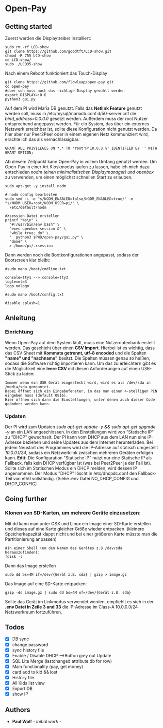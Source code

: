 # Open-Pay

## Getting started

Zuerst werden die Displaytreiber installiert:
```
sudo rm -rf LCD-show
git clone https://github.com/goodtft/LCD-show.git
chmod -R 755 LCD-show
cd LCD-show/
sudo ./LCD35-show
```
Nach einem Reboot funktioniert das Touch-Display

```
git clone https://github.com/flowluap/open-pay.git
cd open-pay
#über ssh muss noch das richtige Display gewählt werden
export DISPLAY=:0.0
python3 gui.py

```
Auf dem PI wird Maria DB genutzt. Falls das **Netlink Feature** genutzt werden soll, muss in /etc/mysql/mariadb.conf.d/50-server.cnf die *bind_address=0.0.0.0* gesetzt werden. Außerdem muss der root Nutzer entsprechend angepasst werden. Für ein System, das über ein externes Netzwerk erreichbar ist, sollte diese Konfiguration nicht genutzt werden. Da hier aber nur Peer2Peer oder in einem eigenen Netz kommuniziert wird, erachte ich das als vernachlässigbar.
```
GRANT ALL PRIVILEGES ON *.* TO 'root'@'10.0.0.%' IDENTIFIED BY '' WITH GRANT OPTION;
```
Ab diesem Zeitpunkt kann Open-Pay in vollem Umfang genutzt werden.
Um Open-Pay in einer Art Kioskmodus laufen zu lassen, habe ich mich dazu entschieden *nodm (einen minimalistischen Displaymanager) und openbox* zu verwenden, um einen möglichst schnellen Start zu erlauben.

```
sudo apt-get -y install nodm

# nodm config bearbeiten
sudo sed -i -e "s/NODM_ENABLED=false/NODM_ENABLED=true/" -e "s/NODM_USER=root/NODM_USER=pi/" \
  /etc/default/nodm

#Xsession Datei erstellen
printf "%s\n" \
  "#!/usr/bin/env bash" \
  "exec openbox-session &" \
  "while true; do" \
  "  python3 $PWD/open-pay/gui.py" \
  "done" \
  > /home/pi/.xsession
```
Dann werden noch die Bootkonfigurationen angepasst, sodass der Bootscreen klar bleibt:

```
#sudo nano /boot/cmdline.txt

console=tty1 --> console=tty3
loglevel=3
logo.nologo
```
```
#sudo nano /boot/config.txt

disable_splash=1
```

## Anleitung

### Einrichtung

Wenn Open-Pay auf dem System läuft, muss eine Nutzerdatenbank erstellt werden. Das geschieht über einen **CSV Import**. Hierbei ist es wichtig, dass das CSV Sheet mit **Kommata getrennt, utf-8 encoded** und die Spalten **"name" und "nachname"** besitzt. Die Spalten müssen genau so heißen, sodass die Software richtig importieren kann.
Um das zu erleichtern gibt es die Möglichkeit eine **leere CSV** mit diesen Anforderungen auf einen USB-Stick zu laden:

```
Immmer wenn ein USB Gerät eingesteckt wird, wird es als /dev/sda in /media/sda gemountet.
Dabei öffnet sich ein Eingabefenster, in das man einen 4-stelligen PIN eingeben muss (default 0816).
Hier öffnen sich dann die Einstellungen, unter denen auch dieser Code geändert werden kann.
```

### Updaten

Der PI wird zum Updaten *sudo apt-get update -y && sudo apt-get upgrade -y* an ein LAN angeschlossen. In den Einstellungen wird von "Statische IP" zu "DHCP" gewechselt. Der PI kann vom DHCP aus dem LAN nun eine IP-Adresse beziehen und seine Updates aus dem Internet herunterladen. Bei jedem Neustart des Programmes wird die IP-Adresse auf statisch umgestellt *10.0.0.1/24*, sodass ein Netzwerklink zwischen mehreren Geräten erfolgen kann.
**Edit:** Die Konfiguration "Statische IP" nutzt nur eine Statische IP als Fallback, falls kein DHCP verfügbar ist (was bei Peer2Peer ja der Fall ist). Sollte sich im Statischen Modus ein DHCP melden, wird dessen IP angenommen. Der Modus "DHCP" löscht in /etc/dhcpdc.conf den Fallback-Teil von eth0 vollständig. (Siehe .env Datei NO_DHCP_CONFIG und DHCP_CONFIG)

## Going further
### Klonen von SD-Karten, um mehrere Geräte einzusetzen:
Mit dd kann man unter OSX und Linux ein Image einer SD-Karte erstellen und dieses auf eine Karte gleicher Größe wieder entpacken. (kleinere Speicherkapazität klappt nicht und bei einer größeren Karte müsste man die Partitionierung anpassen)
```
#In einer Shell (um den Namen des Gerätes z.B /dev/sda herauszufinden):
fdisk -l 
```
Dann das Image erstellen
```
sudo dd bs=4M if=/dev/{Gerät z.B. sda} | gzip > image.gz
```
Das Image auf eine SD-Karte entpacken:
```
gzip -dc image.gz | sudo dd bs=4M of=/dev/{Gerät z.B. sda}
```
Sollte das Gerät im Linkmodus verwendet werden, empfiehlt es sich in der **.env Datei in Zeile 3 und 33** die IP-Adresse im Class-A 10.0.0.0/24 Netzwerkraum fortzuführen.
## Todos



  - [x] DB sync
  - [x] change password
  - [x] sync history file
  - [x] Enable / Disable DHCP -->Button grey out Update
  - [x] SQL Lite Merge (lastchanged attribute db for row)
  - [x] Main functionality (pay, get money)
  - [x] card add to kid && lost
  - [x] History file
  - [x] All Kids list view
  - [x] Export DB
  - [x] show IP

## Authors

* **Paul Wolf** - *Initial work* -
